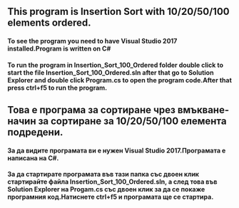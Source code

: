 ﻿## This program is Insertion Sort with 10/20/50/100 elements ordered.
#### To see the program you need to have Visual Studio 2017 installed.Program is written on C#
#### To run the program in Insertion_Sort_100_Ordered folder double click to start the file Insertion_Sort_100_Ordered.sln after that go to Solution Explorer and double click Program.cs to open the program code.After that press ctrl+f5 to run the program.

## Това е програма за сортиране чрез вмъкване-начин за сортиране за 10/20/50/100 елемента подредени.
#### За да видите програмата ви е нужен Visual Studio 2017.Програмата е написана на C#.
#### За да стартирате програмата във тази папка със двоен клик стартирайте файла Insertion_Sort_100_Ordered.sln, а след това във Solution Explorer на Progam.cs със двоен клик за да се покаже програмния код.Натиснете ctrl+f5 и програмата ще се стартира.